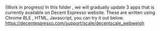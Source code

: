 (Work in progress) In this folder , we will gradually update 3 apps that is currently available on Decent Espresso website. These are written using Chrome BLE , HTML, Javascript, you can try it out below. https://decentespresso.com/support/scale/decentscale_webweigh


